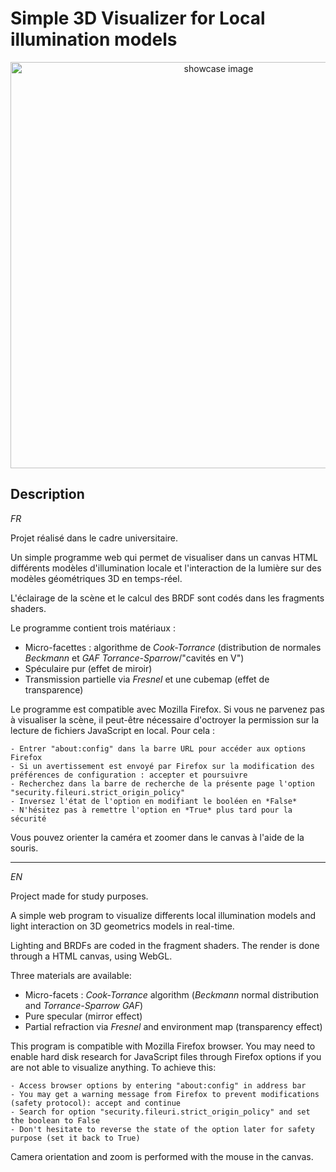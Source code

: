 # Simple 3D Visualizer for Local illumination models

<p align=center>
  <img src="https://github.com/JinFrx/pf-simple-reflectance/blob/master/repo_showcase.PNG" alt="showcase image" style="width: 650px; max-width: 100%; height: auto" title="Click to enlarge picture" />
</p>

## Description

*FR*

Projet réalisé dans le cadre universitaire.

Un simple programme web qui permet de visualiser dans un canvas HTML différents modèles d'illumination locale et l'interaction de la lumière sur des modèles géométriques 3D en temps-réel.

L'éclairage de la scène et le calcul des BRDF sont codés dans les fragments shaders.

Le programme contient trois matériaux :

- Micro-facettes : algorithme de *Cook-Torrance* (distribution de normales *Beckmann* et *GAF Torrance-Sparrow*/"cavités en V")
- Spéculaire pur (effet de miroir)
- Transmission partielle via *Fresnel* et une cubemap (effet de transparence)

Le programme est compatible avec Mozilla Firefox.
Si vous ne parvenez pas à visualiser la scène, il peut-être nécessaire d'octroyer la permission sur la lecture de fichiers JavaScript en local.
Pour cela :

```
- Entrer "about:config" dans la barre URL pour accéder aux options Firefox
- Si un avertissement est envoyé par Firefox sur la modification des préférences de configuration : accepter et poursuivre
- Recherchez dans la barre de recherche de la présente page l'option "security.fileuri.strict_origin_policy"
- Inversez l'état de l'option en modifiant le booléen en *False*
- N'hésitez pas à remettre l'option en *True* plus tard pour la sécurité
```

Vous pouvez orienter la caméra et zoomer dans le canvas à l'aide de la souris.

---

*EN*

Project made for study purposes.

A simple web program to visualize differents local illumination models and light interaction on 3D geometrics models in real-time.

Lighting and BRDFs are coded in the fragment shaders.
The render is done through a HTML canvas, using WebGL.

Three materials are available:

- Micro-facets : *Cook-Torrance* algorithm (*Beckmann* normal distribution and *Torrance-Sparrow GAF*)
- Pure specular (mirror effect)
- Partial refraction via *Fresnel* and environment map (transparency effect)

This program is compatible with Mozilla Firefox browser.
You may need to enable hard disk research for JavaScript files through Firefox options if you are not able to visualize anything.
To achieve this:

```
- Access browser options by entering "about:config" in address bar
- You may get a warning message from Firefox to prevent modifications (safety protocol): accept and continue
- Search for option "security.fileuri.strict_origin_policy" and set the boolean to False
- Don't hesitate to reverse the state of the option later for safety purpose (set it back to True)
```

Camera orientation and zoom is performed with the mouse in the canvas.

<!-- OLD DESCRIPTION
The main goal of this university project (2021) was to implement simple reflectance models via shaders for photorealistic rendering purpose.
Three aspects where approached:
- The interaction of light on a 3D model
- The Cook-Torrance model, with Beckmann Normal Distribution and Torrance-Sparrow GAF
- The reflections and refractions on a 3D model, computed with an environment map (cubemap)

The program is compatible with Mozilla Firefox. You may need to enable hard disk research for JS files through Firefox options:

```
- access to browser options with "about:config" in address bar
- search for "security.fileuri.strict_origin_policy" and reverse the state of the boolean (set it to False)
```
-->
